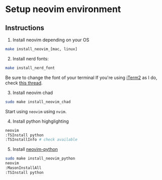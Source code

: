 # Setup neovim environment


## Instructions

1. Install neovim depending on your OS

```bash
make install_neovim_[mac, linux]
```

2. Install nerd fonts:

```bash
make install_nerd_font
```

Be sure to change the font of your terminal
If you're using [iTerm2](https://iterm2.com/) as I do, check [this thread](https://stackoverflow.com/questions/72184554/how-to-fix-nvchad-not-displaying-icons).


3. Install neovim chad

```bash
sudo make install_neovim_chad 
```

Start using `neovim` using `nvim`.

4. Install python highglighting

```bash
neovim
:TSInstall python
:TSInstallInfo # check available
```

5. Install [neovim-python](https://github.com/dreamsofcode-io/neovim-python)

```bash
sudo make install_neovim_python
neovim
:MasonInstallAll
:TSInstall python
```

